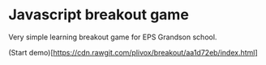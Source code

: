 # Javascript breakout game

Very simple learning breakout game for EPS Grandson school.

(Start demo)[https://cdn.rawgit.com/plivox/breakout/aa1d72eb/index.html]

